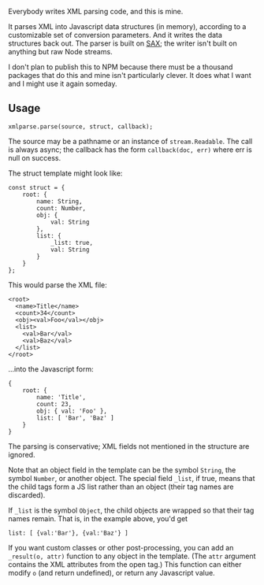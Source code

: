 Everybody writes XML parsing code, and this is mine.

It parses XML into Javascript data structures (in memory), according to a customizable set of conversion parameters. And it writes the data structures back out. The parser is built on [SAX][]; the writer isn't built on anything but raw Node streams.

[SAX]: https://github.com/isaacs/sax-js/

I don't plan to publish this to NPM because there must be a thousand packages that do this and mine isn't particularly clever. It does what I want and I might use it again someday.

## Usage

	xmlparse.parse(source, struct, callback);

The source may be a pathname or an instance of `stream.Readable`. The call is always async; the callback has the form `callback(doc, err)` where err is null on success.

The struct template might look like:

	const struct = {
		root: {
			name: String,
			count: Number,
			obj: { 
				val: String
			},
			list: {
				_list: true,
				val: String
			}
		}
	};

This would parse the XML file:

	<root>
	  <name>Title</name>
	  <count>34</count>
	  <obj><val>Foo</val></obj>
	  <list>
		<val>Bar</val>
		<val>Baz</val>
	  </list>
	</root>

...into the Javascript form:

	{
		root: {
			name: 'Title',
			count: 23,
			obj: { val: 'Foo' },
			list: [ 'Bar', 'Baz' ]
		}
	}

The parsing is conservative; XML fields not mentioned in the structure are ignored.

Note that an object field in the template can be the symbol `String`, the symbol `Number`, or another object. The special field `_list`, if true, means that the child tags form a JS list rather than an object (their tag names are discarded).

If `_list` is the symbol `Object`, the child objects are wrapped so that their tag names remain. That is, in the example above, you'd get

	list: [ {val:'Bar'}, {val:'Baz'} ]

If you want custom classes or other post-processing, you can add an `_result(o, attr)` function to any object in the template. (The `attr` argument contains the XML attributes from the open tag.) This function can either modify `o` (and return undefined), or return any Javascript value.


